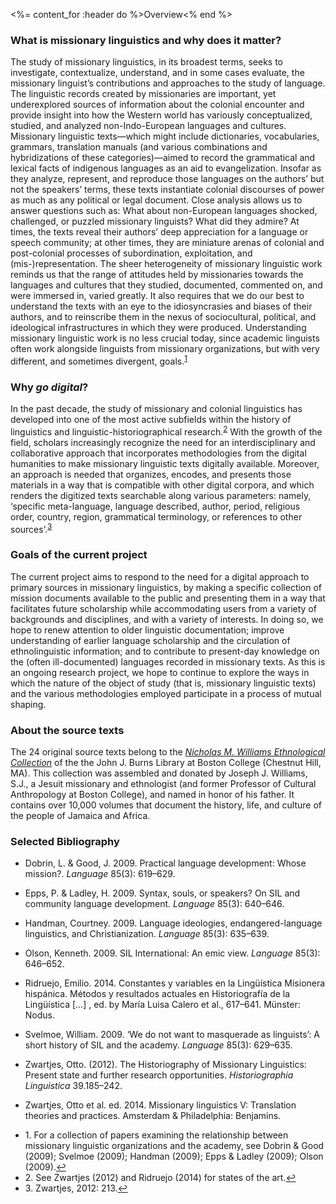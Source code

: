 <%= content_for :header do %>Overview<% end %>

### What is missionary linguistics and why does it matter?

The study of missionary linguistics, in its broadest terms, seeks to
investigate,  contextualize, understand, and in some cases evaluate, the
missionary linguist’s contributions and approaches to the study of
language. The linguistic records created by missionaries are important,
yet underexplored sources of information about the colonial encounter
and provide insight into how the Western world has variously
conceptualized, studied, and analyzed non-Indo-European languages and
cultures. Missionary linguistic texts—which might include dictionaries,
vocabularies, grammars, translation manuals (and various combinations
and hybridizations of these categories)—aimed to record the grammatical
and lexical facts of indigenous languages as an aid to evangelization.
Insofar as they analyze, represent, and reproduce those languages on the
authors’ but not the speakers’ terms, these texts instantiate colonial
discourses of power as much as any political or legal document. Close
analysis allows us to answer questions such as: What about non-European
languages shocked, challenged, or puzzled missionary linguists? What did
they admire? At times, the texts reveal their authors’ deep appreciation
for a language or speech community; at other times, they are miniature
arenas of colonial and post-colonial processes of subordination,
exploitation, and (mis-)representation. The sheer heterogeneity of
missionary linguistic work reminds us that the range of attitudes held
by missionaries towards the languages and cultures that they studied,
documented, commented on, and were immersed in, varied greatly. It also
requires that we do our best to understand the texts with an eye to the
idiosyncrasies and biases of their authors, and to reinscribe them in
the nexus of sociocultural, political, and ideological infrastructures
in which they were produced. Understanding missionary linguistic work is
no less crucial today, since academic linguists often work alongside
linguists from missionary organizations, but with very different, and
sometimes divergent, goals.<sup><a href="#fn1" id="ref1">1</a></sup>

### Why _go digital_?

In the past decade, the study of missionary and colonial linguistics has
developed into one of the most active subfields within the history of
linguistics and linguistic-historiographical research.<sup><a href="#fn2" id="ref2">2</a></sup>
With the growth of the field, scholars increasingly recognize the need for an
interdisciplinary and collaborative approach that incorporates
methodologies from the digital humanities to make missionary linguistic
texts digitally available. Moreover, an approach is needed that
organizes, encodes, and presents those materials in a way that is
compatible with other digital corpora, and which renders the digitized
texts searchable along various parameters: namely, ‘specific
meta-language, language described, author, period, religious order,
country, region, grammatical terminology, or references to other
sources’.<sup><a href="#fn3" id="ref3">3</a></sup>

### Goals of the current project

The current project aims to respond to the need for a digital approach
to primary sources in missionary linguistics, by making a specific
collection of mission documents available to the public and presenting
them in a way that facilitates future scholarship while accommodating
users from a variety of backgrounds and disciplines, and with a variety
of interests. In doing so, we hope to renew attention to older
linguistic documentation; improve understanding of earlier language
scholarship and the circulation of ethnolinguistic information; and to
contribute to present-day knowledge on the (often ill-documented)
languages recorded in missionary texts. As this is an ongoing research
project, we hope to continue to explore the ways in which the nature of
the object of study (that is, missionary linguistic texts) and the
various methodologies employed participate in a process of mutual
shaping.

### About the source texts

The 24 original source texts belong to
the [<cite>Nicholas M. Williams Ethnological Collection</cite>](http://www.bc.edu/libraries/collections/collinfo/a-zlist/rarebooks.html) of the the John J.
Burns Library at Boston College (Chestnut Hill, MA). This collection was
assembled and donated by Joseph J. Williams, S.J., a Jesuit missionary
and ethnologist (and former Professor of Cultural Anthropology at Boston
College), and named in honor of his father. It contains over 10,000
volumes that document the history, life, and culture of the people of
Jamaica and Africa.

### Selected Bibliography

* Dobrin, L. & Good, J. 2009. Practical language development: Whose mission?. *Language* 85(3): 619–629.

* Epps, P. & Ladley, H. 2009. Syntax, souls, or speakers? On SIL and community language development.
  *Language* 85(3): 640–646.

* Handman, Courtney. 2009. Language ideologies, endangered-language linguistics, and Christianization.
  *Language* 85(3): 635–639.

* Olson, Kenneth. 2009. SIL International: An emic view. *Language* 85(3): 646–652.

* Ridruejo, Emilio. 2014. Constantes y variables en la Lingüística Misionera hispánica. Métodos y resultados
  actuales en Historiografía de la Lingüística [...] , ed. by María Luisa Calero et al., 617–641. Münster:
  Nodus.

* Svelmoe, William. 2009. ‘We do not want to masquerade as linguists’: A short history of SIL and the academy.
  *Language* 85(3): 629–635.

* Zwartjes, Otto. (2012). The Historiography of Missionary Linguistics: Present state and further research
  opportunities. *Historiographia Linguistica* 39.185–242.

* Zwartjes, Otto et al. ed. 2014. Missionary linguistics V: Translation theories and practices. Amsterdam &
  Philadelphia: Benjamins.



<ul class="footnote-list">
<li id="fn1">1. For a collection of papers examining the relationship between missionary linguistic
    organizations
    and the academy, see Dobrin & Good (2009); Svelmoe (2009); Handman (2009); Epps & Ladley (2009); Olson
    (2009).<a href="#ref1" title="Jump back to footnote 1 in the text.">↩</a></li>
<li id="fn2">2. See Zwartjes (2012) and Ridruejo (2014) for states of the
    art.<a href="#ref2" title="Jump back to footnote 2 in the text.">↩</a></li>
<li id="fn3">3. Zwartjes, 2012: 213.<a href="#ref3" title="Jump back to footnote 3 in the text.">↩</a></li>
</ul>
